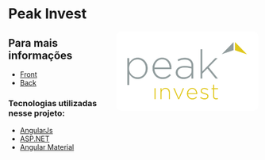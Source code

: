 # Peak Invest
<img 
  align="right"
  src="./peak-invest-front/src/assets/images/Logo.png" 
  alt="logo" 
  style="background-color: white; padding:20px; border-radius:10px"
/>

## Para mais informações
- [Front](https://github.com/vitor-rc1/peak-invest/tree/main/peak-invest-front)
- [Back](https://github.com/vitor-rc1/peak-invest/tree/main/peak-invest-back)

### Tecnologias utilizadas nesse projeto:
- [AngularJs](https://angular.io/)
- [ASP.NET](https://dotnet.microsoft.com/apps/aspnet/apis)
- [Angular Material](https://material.angular.io/)